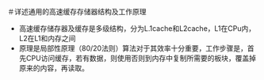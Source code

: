 ＃详述通用的高速缓存存储器结构及工作原理
- 高速缓存储存器及缓存是多级结构，分为L.1cache和L2cache，L1在CPu内，L2在L1和内存之间
- 原理是局部性原理（80/20法则）算法对于其效率十分重要，工作步骤是，首先CPU访问缓存，若有数据，则使用否则到内存中复制所需要的板块，覆盖掉原来的内容，再读取。

